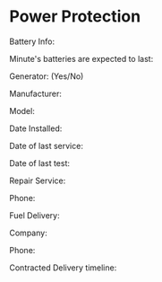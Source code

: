 # Power Protection

Battery Info:

Minute's batteries are expected to last:

Generator: (Yes/No)

Manufacturer:

Model:

Date Installed:

Date of last service:

Date of last test:

Repair Service:

Phone:

Fuel Delivery:

Company:

Phone:

Contracted Delivery timeline:
